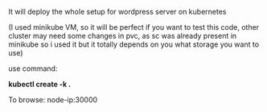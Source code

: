 It will deploy the whole setup for wordpress server on kubernetes

(I used minikube VM, so it will be perfect if you want to test this code, 
other cluster may need some changes in pvc, as sc was already present in minikube so i used it
but it totally depends on you what storage you want to use)

use command:

**kubectl create -k .**

To browse:   node-ip:30000
